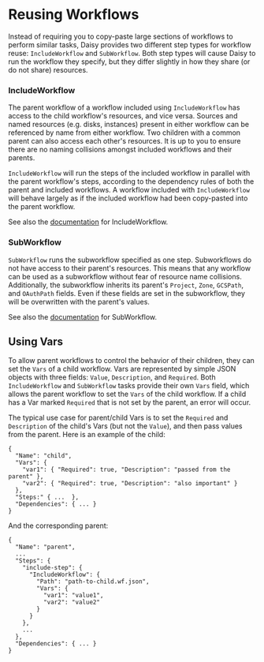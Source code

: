 # Reusing Workflows

Instead of requiring you to copy-paste large sections of workflows to perform
similar tasks, Daisy provides two different step types for workflow reuse:
`IncludeWorkflow` and `SubWorkflow`. Both step types will cause Daisy to run the
workflow they specify, but they differ slightly in how they share (or do not
share) resources.

### IncludeWorkflow

The parent workflow of a workflow included using `IncludeWorkflow` has access to
the child workflow's resources, and vice versa. Sources and named resources
(e.g. disks, instances) present in either workflow can be referenced by name
from either workflow. Two children with a common parent can also access each
other's resources. It is up to you to ensure there are no naming collisions
amongst included workflows and their parents.

`IncludeWorkflow` will run the steps of the included workflow in parallel with
the parent workflow's steps, according to the dependency rules of both the
parent and included workflows. A workflow included with `IncludeWorkflow` will
behave largely as if the included workflow had been copy-pasted into the parent
workflow.

See also the [documentation](daisy-workflow-config-spec.md#type-includeworkflow)
for IncludeWorkflow.

### SubWorkflow

`SubWorkflow` runs the subworkflow specified as one step. Subworkflows do not
have access to their parent's resources. This means that any workflow can be
used as a subworkflow without fear of resource name collisions. Additionally,
the subworkflow inherits its parent's `Project`, `Zone`, `GCSPath`, and
`OAuthPath` fields. Even if these fields are set in the subworkflow, they will
be overwritten with the parent's values.

See also the [documentation](daisy-workflow-config-spec.md#type-subworkflow) for
SubWorkflow.

## Using Vars

To allow parent workflows to control the behavior of their children, they can
set the `Vars` of a child workflow. Vars are represented by simple JSON objects
with three fields: `Value`, `Description`, and `Required`. Both
`IncludeWorkflow` and `SubWorkflow` tasks provide their own `Vars` field, which
allows the parent workflow to set the `Vars` of the child workflow. If a child
has a Var marked `Required` that is not set by the parent, an error will occur.

The typical use case for parent/child Vars is to set the `Required` and
`Description` of the child's Vars (but not the `Value`), and then pass values
from the parent. Here is an example of the child:

    {
      "Name": "child",
      "Vars": {
        "var1": { "Required": true, "Description": "passed from the parent" },
        "var2": { "Required": true, "Description": "also important" }
      },
      "Steps:" { ...  },
      "Dependencies": { ... }
    }

And the corresponding parent:

    {
      "Name": "parent",
      ...
      "Steps": {
        "include-step": {
          "IncludeWorkflow": {
            "Path": "path-to-child.wf.json",
            "Vars": {
              "var1": "value1",
              "var2": "value2"
            }
          }
        },
        ...
      },
      "Dependencies": { ... }
    }


